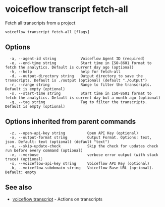 # voiceflow transcript fetch-all

Fetch all transcripts from a project

```
voiceflow transcript fetch-all [flags]
```

## Options

```
  -a, --agent-id string           Voiceflow Agent ID (required)
  -e, --end-time string           Start time in ISO-8601 format to fetch the analytics. Default is current day ago (optional)
  -h, --help                      help for fetch-all
  -d, --output-directory string   Output directory to save the transcripts. Default is ./output (optional) (default "./output")
  -r, --range string              Range to filter the transcripts. Default is empty (optional)
  -s, --start-time string         Start time in ISO-8601 format to fetch the analytics. Default is current day but a month ago (optional)
  -g, --tag string                Tag to filter the transcripts. Default is empty (optional)
```

## Options inherited from parent commands

```
  -z, --open-api-key string          Open API Key (optional)
  -o, --output-format string         Output Format. Options: text, json. Default: text (optional) (default "text")
  -u, --skip-update-check            Skip the check for updates check run before every command (optional)
  -v, --verbose                      verbose error output (with stack trace) (optional)
  -x, --voiceflow-api-key string     Voiceflow API Key (optional)
  -b, --voiceflow-subdomain string   Voiceflow Base URL (optional). Default: empty
```

## See also

* [voiceflow transcript](/cmd/voiceflow_transcript/)	 - Actions on transcripts

